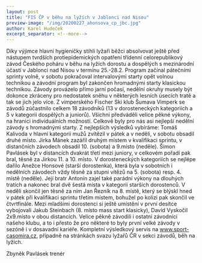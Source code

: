 ```yaml
---
layout: post
title: "FIS ČP v běhu na lyžích v Jablonci nad Nisou"
preview-image: "/img/20200227_ahonsova_cp_jbc.jpg"
author: Karel Hudeček
excerpt_separator: <!--more-->
---
```


Díky výjimce hlavní hygieničky stihli lyžaři běžci absolvovat ještě před nástupem tvrdších protiepidemických opatření třídenní celorepublikový závod Českého poháru v běhu na lyžích dorostu a dospělých s mezinárodní účastí v Jablonci nad Nisou v termínu 25.-28.2.
Program začínal pátečními sprinty volně, v sobotu pokračoval intervalovými starty opět volnou technikou a závodní program byl zakončen hromadnými starty klasickou technikou. Závody provázelo přímo jarní počasí, nedělní okruhy musely být dokonce zkráceny pro nedostatek sněhu v některých lesních úsecích tratě a tak se jich jelo více.
Z vimperského Fischer Ski klub Šumava Vimperk se závodů zúčastnilo celkem 18 závodníků (13 v dorosteneckých kategoriích a 5 v kategorii dospělých a juniorů). Všichni předváděli velice pěkné výkony, na hranici individuálních možností.  Celkově byly pro nás asi nejlepší nedělní závody s hromadnými starty. 
Z nejlepších výsledků vybíráme: Tomáš Kalivoda v hlavní kategorii mužů zvítězil v pátek a v neděli, v sobotu obsadil druhé místo. Jirka Mánek zazářil druhým místem v kvalifikaci sprintu, v distančních závodech obsadil 10. (sobota) a 9.místo (neděle). Šimon Pavlásek byl v distancích dvakrát třetí mezi juniory, v celkovém pořadí pak bral, těsně za Jirkou 11. a 10. místo. 
V dorosteneckých kategoriích se nejlépe dařilo Anežce Honsové (starší dorostenka), která byla v sobotních i nedělních závodech vždy těsně za stupni vítězů na 5. (sobota) resp. 4. místě (neděle). Její bratr Antonín zajel také parádní výkony na dlouhých tratích a nakonec bral dvě šestá místa v kategorii starších dorostenců. V neděli skončil jen těsně za ním Jan Řezník na 8. místě, který se blýskl hned v pátek při kvalifikaci sprintu třetím místem, bohužel po kolizi pak skončil ve čtvrtfinále.
Mezi mladšími dorostenci si ještě umístění v první desítce vybojovali Jakub Steinbach (8. místo mass start klasicky),  David Vyskočil 2x9.místo v obou distancích.
Velice pěkně závodili i ostatní závodníci našeho klubu, a to i přesto že pro některé to byly první velké závody v sezóně i v dosavadní kariéře. Kompletní výsledkový servis na www.sport-casomira.cz, případně na stránkách svazu lyžařů ČR v sekci závodů, běh na lyžích.

Zbyněk Pavlásek
trenér

 <!--more-->